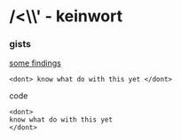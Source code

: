
# \/<\\\\\' - keinwort

### gists

[some findings](https://gist.github.com/keinwort)

```
<dont> know what do with this yet </dont>
```

code

    <dont> 
    know what do with this yet 
    </dont>
